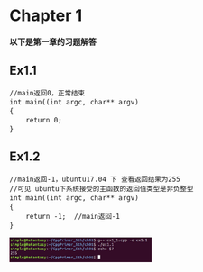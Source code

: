 
# Chapter 1
**以下是第一章的习题解答**
## Ex1.1

```
//main返回0，正常结束
int main((int argc, char** argv)
{
    return 0;  
}
```
## Ex1.2
```
//main返回-1，ubuntu17.04 下 查看返回结果为255
//可见 ubuntu下系统接受的主函数的返回值类型是非负整型
int main((int argc, char** argv)
{
    return -1;  //main返回-1
}
``` 
<img src="./picture/ex1_1.jpg" width = "50%" /> 
